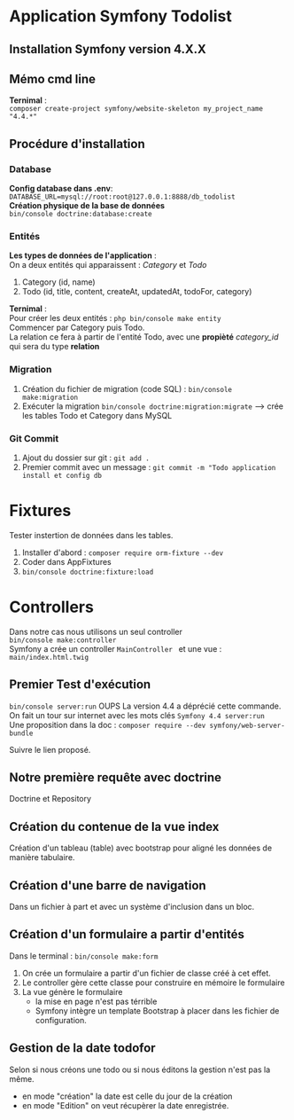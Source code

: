 # Application Symfony Todolist 
## Installation Symfony version 4.X.X


## Mémo cmd line
 __Ternimal__ :  
 ``` composer create-project symfony/website-skeleton my_project_name "4.4.*" ```


## Procédure d'installation

### Database
__Config database dans .env__:  
```DATABASE_URL=mysql://root:root@127.0.0.1:8888/db_todolist```  
__Création physique de la base de données__  
```bin/console doctrine:database:create```

### Entités
__Les types de données de l'application__ :  
On a deux entités qui apparaissent :  _Category_ et _Todo_  
1. Category (id, name)
2. Todo (id, title, content, createAt, updatedAt, todoFor, category)

__Ternimal__ :  
Pour créer les deux entités : ```php bin/console make entity```  
Commencer par Category puis Todo.  
La relation ce fera à partir de l'entité Todo, avec une __propièté__ _category_id_ qui sera du type __relation__

### Migration

1. Création du fichier de migration (code SQL) : ```bin/console make:migration```  
2. Exécuter la migration ```bin/console doctrine:migration:migrate``` --> crée les tables Todo et Category dans MySQL


### Git Commit
1. Ajout du dossier sur git : ```git add .```
2. Premier commit avec un message : ```git commit -m "Todo application install et config db```

# Fixtures  
Tester instertion de données dans les tables.  
1. Installer d'abord : ```composer require orm-fixture --dev```  
2. Coder dans AppFixtures  
3. ```bin/console doctrine:fixture:load```


# Controllers  
Dans notre cas nous utilisons un seul controller  
```bin/console make:controller```  
Symfony a crée un controller ```MainController ``` et une vue : ```main/index.html.twig```  

## Premier Test d'exécution  
```bin/console server:run``` 
OUPS La version 4.4 a déprécié cette commande.  
On fait un tour sur internet avec les mots clés ```Symfony 4.4 server:run```  
Une proposition dans la doc : ```composer require --dev symfony/web-server-bundle```

Suivre le lien proposé. 

## Notre première requête avec doctrine  
Doctrine et Repository  

## Création du contenue de la vue index  
Création d'un tableau (table) avec bootstrap pour aligné les données de manière tabulaire.  

## Création d'une barre de navigation  
Dans un fichier à part et avec un système d'inclusion dans un bloc.

## Création d'un formulaire a partir d'entités  
Dans le terminal : ```bin/console make:form```  
1. On crée un formulaire a partir d'un fichier de classe créé à cet effet.  
2. Le controller gère cette classe pour construire en mémoire le formulaire  
3. La vue génère le formulaire 
    - la mise en page n'est pas térrible 
    - Symfony intègre un template Bootstrap à placer dans les fichier de configuration.  

## Gestion de la date todofor
Selon si nous créons une todo ou si nous éditons la gestion n'est pas la même.  
- en mode "création" la date est celle du jour de la création
- en mode "Edition" on veut récupèrer la date enregistrée.